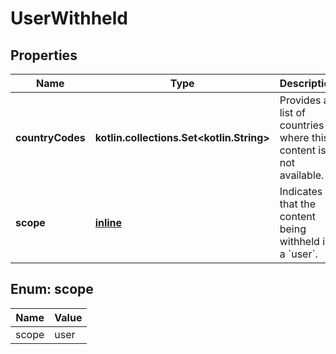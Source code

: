 
# UserWithheld

## Properties
Name | Type | Description | Notes
------------ | ------------- | ------------- | -------------
**countryCodes** | **kotlin.collections.Set&lt;kotlin.String&gt;** | Provides a list of countries where this content is not available. | 
**scope** | [**inline**](#Scope) | Indicates that the content being withheld is a &#x60;user&#x60;. |  [optional]


<a name="Scope"></a>
## Enum: scope
Name | Value
---- | -----
scope | user



